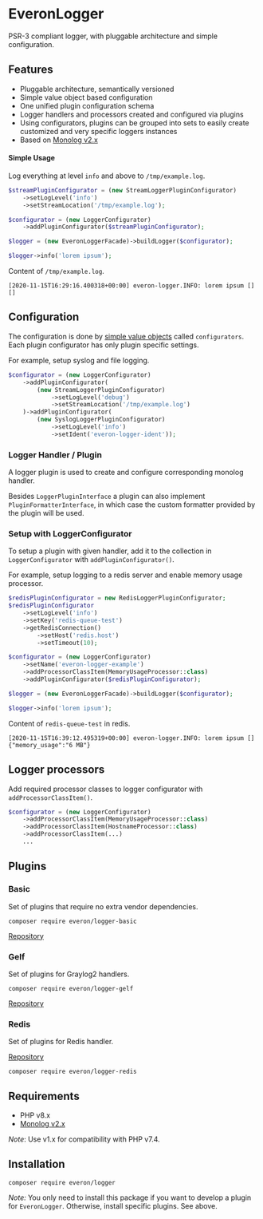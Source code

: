# EveronLogger

PSR-3 compliant logger, with pluggable architecture and simple configuration.
 
## Features


 - Pluggable architecture, semantically versioned
 - Simple value object based configuration 
 - One unified plugin configuration schema
 - Logger handlers and processors created and configured via plugins
 - Using configurators, plugins can be grouped into sets to easily create customized and very specific loggers instances
 - Based on [Monolog v2.x](https://github.com/Seldaek/monolog) 
 
 
#### Simple Usage

Log everything at level `info` and above to `/tmp/example.log`.

```php
$streamPluginConfigurator = (new StreamLoggerPluginConfigurator)
    ->setLogLevel('info')
    ->setStreamLocation('/tmp/example.log');

$configurator = (new LoggerConfigurator)
    ->addPluginConfigurator($streamPluginConfigurator);

$logger = (new EveronLoggerFacade)->buildLogger($configurator);

$logger->info('lorem ipsum');
```

Content of `/tmp/example.log`. 
```
[2020-11-15T16:29:16.400318+00:00] everon-logger.INFO: lorem ipsum [] []
```
  
## Configuration

The configuration is done by [simple value objects](https://github.com/oliwierptak/popo/) called `configurators`.
Each plugin configurator has only plugin specific settings.

For example, setup syslog and file logging.

```php
$configurator = (new LoggerConfigurator)
    ->addPluginConfigurator(
        (new StreamLoggerPluginConfigurator)
            ->setLogLevel('debug')
            ->setStreamLocation('/tmp/example.log')
    )->addPluginConfigurator(
        (new SyslogLoggerPluginConfigurator)
            ->setLogLevel('info')
            ->setIdent('everon-logger-ident'));
```  

### Logger Handler / Plugin

A logger plugin is used to create and configure corresponding monolog handler.

Besides `LoggerPluginInterface` a plugin can also implement `PluginFormatterInterface`,
in which case the custom formatter provided by the plugin will be used.


### Setup with LoggerConfigurator

To setup a plugin with given handler, add it to the collection in `LoggerConfigurator` with `addPluginConfigurator()`.
  
For example, setup logging to a redis server and enable memory usage processor.

```php
$redisPluginConfigurator = new RedisLoggerPluginConfigurator;
$redisPluginConfigurator
    ->setLogLevel('info')
    ->setKey('redis-queue-test')
    ->getRedisConnection()
        ->setHost('redis.host')
        ->setTimeout(10);

$configurator = (new LoggerConfigurator)
    ->setName('everon-logger-example')
    ->addProcessorClassItem(MemoryUsageProcessor::class)
    ->addPluginConfigurator($redisPluginConfigurator);

$logger = (new EveronLoggerFacade)->buildLogger($configurator);

$logger->info('lorem ipsum');
```

Content of `redis-queue-test` in redis.
```
[2020-11-15T16:39:12.495319+00:00] everon-logger.INFO: lorem ipsum [] {"memory_usage":"6 MB"}
```

## Logger processors

Add required processor classes to logger configurator with `addProcessorClassItem()`.

```php
$configurator = (new LoggerConfigurator)
    ->addProcessorClassItem(MemoryUsageProcessor::class)
    ->addProcessorClassItem(HostnameProcessor::class)
    ->addProcessorClassItem(...)
    ...
```

## Plugins

### Basic

Set of plugins that require no extra vendor dependencies.

```
composer require everon/logger-basic
```
 
[Repository](https://github.com/oliwierptak/everon-logger-basic) 


### Gelf

Set of plugins for Graylog2 handlers.

```
composer require everon/logger-gelf
```
 
[Repository](https://github.com/oliwierptak/everon-logger-gelf) 


### Redis

Set of plugins for Redis handler.
 
[Repository](https://github.com/oliwierptak/everon-logger-redis)

```
composer require everon/logger-redis
```

## Requirements

- PHP v8.x
- [Monolog v2.x](https://github.com/Seldaek/monolog)

_Note_: Use v1.x for compatibility with PHP v7.4.
 

## Installation

```
composer require everon/logger
```

_Note:_ You only need to install this package if you want to develop a plugin for `EveronLogger`.
Otherwise, install specific plugins. See above.
